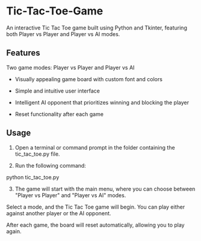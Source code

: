 # Tic-Tac-Toe-Game

An interactive Tic Tac Toe game built using Python and Tkinter, featuring both Player vs Player and Player vs AI modes.

## Features

Two game modes: Player vs Player and Player vs AI

* Visually appealing game board with custom font and colors

* Simple and intuitive user interface

* Intelligent AI opponent that prioritizes winning and blocking the player

* Reset functionality after each game

## Usage

1. Open a terminal or command prompt in the folder containing the tic_tac_toe.py file.

2. Run the following command:

  python tic_tac_toe.py

3. The game will start with the main menu, where you can choose between "Player vs Player" and "Player vs AI" modes.


Select a mode, and the Tic Tac Toe game will begin. You can play either against another player or the AI opponent.

After each game, the board will reset automatically, allowing you to play again.

